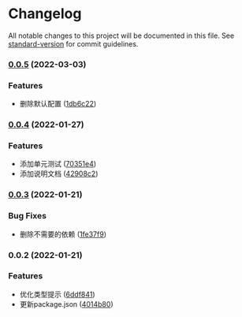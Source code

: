 # Changelog

All notable changes to this project will be documented in this file. See [standard-version](https://github.com/conventional-changelog/standard-version) for commit guidelines.

### [0.0.5](https://github.com/ckpack/fetch-helper/compare/v0.0.4...v0.0.5) (2022-03-03)


### Features

* 删除默认配置 ([1db6c22](https://github.com/ckpack/fetch-helper/commit/1db6c22c4f54679851416d7a52e186ad33f75573))

### [0.0.4](https://github.com/ckpack/fetch-helper/compare/v0.0.3...v0.0.4) (2022-01-27)


### Features

* 添加单元测试 ([70351e4](https://github.com/ckpack/fetch-helper/commit/70351e4c101b75e57d8d824b8c56a7b74b7ab5da))
* 添加说明文档 ([42908c2](https://github.com/ckpack/fetch-helper/commit/42908c2dc241e845b94e39580ca2789bad5a98e6))

### [0.0.3](https://github.com/ckpack/fetch-helper/compare/v0.0.2...v0.0.3) (2022-01-21)


### Bug Fixes

* 删除不需要的依赖 ([1fe37f9](https://github.com/ckpack/fetch-helper/commit/1fe37f94da50b8d7ef6d16bfeb7b12dbf7d3ca71))

### 0.0.2 (2022-01-21)


### Features

* 优化类型提示 ([6ddf841](https://github.com/ckpack/fetch-helper/commit/6ddf8416d4494c2798b9634b0dc7e17e551e35a0))
* 更新package.json ([4014b80](https://github.com/ckpack/fetch-helper/commit/4014b801457f37abe58fdea3b0a85f597b5234e9))
